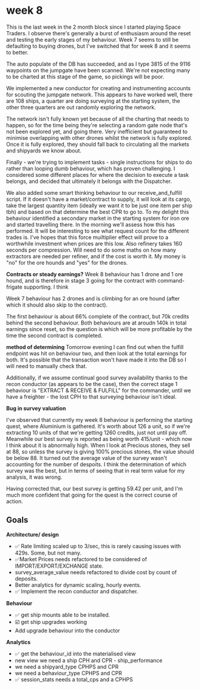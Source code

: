 # week 8

This is the last week in the 2 month block since I started playing Space Traders.
I observe there's generally a burst of enthusiasm around the reset and testing the early stages of my behaviour. Week 7 seems to still be defaulting to buying drones, but I've switched that for week 8 and it seems to better.

The auto populate of the DB has succeeded, and as I type 3815 of the 9116 waypoints on the jumpgate have been scanned. We're not expecting many to be charted at this stage of the game, so pickings will be poor.

We implemented a new conductor for creating and instrumenting accounts for scouting the jumpgate network. This appears to have worked well, there are 108 ships, a quarter are doing surveying at the starting system, the other three quarters are out randomly exploring the network. 

The network isn't fully known yet because of all the charting that needs to happen, so for the time being they're selecting a random gate node that's not been explored yet, and going there. Very inefficient but guaranteed to minimise overlapping with other drones whilst the network is fully explored. Once it is fully explored, they should fall back to circulating all the markets and shipyards we know about.

Finally - we're trying to implement tasks - single instructions for ships to do rather than looping dumb behaviour, which has proven challenging.
I considered some different places for where the decision to execute a task belongs, and decided that ultimately it belongs with the Dispatcher. 

We also added some smart thinking behaviour to our receive_and_fulfill script. If it doesn't have a market/contract to supply, it will look at its cargo, take the largest quantity item (ideally we want it to be just one item per ship tbh) and based on that determine the best CPR to go to. To my delight this behaviour identified a secondary market in the starting system for iron ore and started travelling there. In the morning we'll assess how this has performed. It will be interesting to see what request count for the different trades is. I've hopes that this force muiltiplier effect will prove to a worthwhile investment when prices are this low. 
Also refinery takes 160 seconds per compression. Will need to do some maths on how many extractors are needed per refiner, and if the cost is worth it. My money is "no" for the ore hounds and "yes" for the drones.

**Contracts or steady earnings?**
Week 8 behaviour has 1 drone and 1 ore hound, and is therefore in stage 3 going for the contract with command-frigate supporting. I think

Week 7 behaviour has 2 drones and is climbing for an ore hound (after which it should also skip to the contract).

The first behaviour is about 66% complete of the contract, but 70k credits behind the second behaviour. Both behaviours are at aroudn 140k in total earnings since reset, so the question is which will be more profitable by the time the second contract is completed.




**method of determining**
Tomorrow evening I can find out when the fulfill endpoint was hit on behaviour two, and then look at the total earnings for both.
It's possible that the transaction won't have made it into the DB so I will need to manually check that.

Additionally, if we assume continual good survey availability thanks to the recon conductor (as appears to be the case), then the correct stage 1 behaviour is "EXTRACT & RECEIVE & FULFILL" for the commander, until we have a freighter - the lost CPH to that surveying behaviour isn't ideal.

**Bug in survey valuation**

I've observed that currently my week 8 behaviour is performing the starting quest, where Aluminium is gathered. It's worth about 126 a unit, so if we're extracting 10 units of that we're getting 1260 credits, just not until pay off.
Meanwhile our best survey is reported as being worth 415/unit - which now I think about it is abnormally high.  When I look at Precious stones, they sell at 88, so unless the survey is giving 100% precious stones, the value should be below 88.  It turned out the average value of the survey wasn't accounting for the number of despoits. I think the determination of which survey was the best, but in terms of seeing that in real term value for my analysis, it was wrong.

Having corrected that, our best survey is getting 59.42 per unit, and I'm much more confident that going for the quest is the correct course of action.

## Goals
**Architecture/ design**
* ✅ Rate limiting scaled up to 3/sec, this is rarely causing issues with 429s. Some, but not many.
* ✅Market Prices needs refactored to be considered of IMPORT/EXPORT/EXCHANGE state.
* survey_average_value needs refactored to divide cost by count of deposits.
* Better analytics for dynamic scaling, hourly events.
* ✅ Implement the recon conductor and dispatcher.


**Behaviour**
* ✅ get ship mounts able to be installed.
* ☑️ get ship upgrades working 
* Add upgrade behaviour into the conductor

**Analytics**
* ✅ get the behaviour_id into the materialised view
* new view we need a ship CPH and CPR - ship_performance
* we need a shipyard_type  CPHPS and CPR 
* we need a behaviour_type CPHPS and CPR
* ✅ session_stats needs a total_cps and a CPHPS